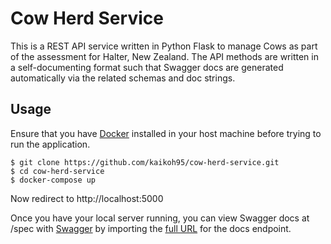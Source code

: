 # Cow Herd Service
This is a REST API service written in Python Flask to manage Cows as part of the assessment for Halter, New Zealand.
The API methods are written in a self-documenting format such that Swagger docs are generated automatically via the related 
schemas and doc strings.

## Usage
Ensure that you have [Docker](https://www.docker.com/) installed in your host machine before trying to run the application.

```
$ git clone https://github.com/kaikoh95/cow-herd-service.git
$ cd cow-herd-service
$ docker-compose up
```

Now redirect to http://localhost:5000

Once you have your local server running, 
you can view Swagger docs at /spec with [Swagger](https://editor.swagger.io/)
by importing the [full URL](http://localhost:5000/spec) for the docs endpoint.
